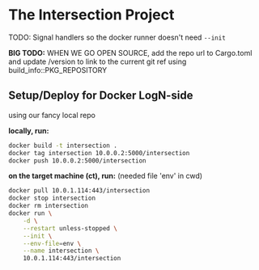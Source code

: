 # The Intersection Project

TODO: Signal handlers so the docker runner doesn't need `--init`

**BIG TODO:** WHEN WE GO OPEN SOURCE, add the repo url to Cargo.toml and update /version to link to the current git ref using build_info::PKG_REPOSITORY

## Setup/Deploy for Docker LogN-side

using our fancy local repo

**locally, run:**

```bash
docker build -t intersection .
docker tag intersection 10.0.0.2:5000/intersection
docker push 10.0.0.2:5000/intersection
```

**on the target machine (ct), run:** (needed file 'env' in cwd)

```bash
docker pull 10.0.1.114:443/intersection
docker stop intersection
docker rm intersection
docker run \
    -d \
    --restart unless-stopped \
    --init \
    --env-file=env \
    --name intersection \
    10.0.1.114:443/intersection
```
